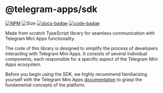 # @telegram-apps/sdk

[code-badge]: https://img.shields.io/badge/source-black?logo=github

[docs-badge]: https://img.shields.io/badge/documentation-blue?logo=gitbook&logoColor=white

[link]: https://github.com/platformer-hq/platformer-monorepo/tree/master/mini-apps/telegram-sdk

[docs-link]: https://docs.mini-apps.store/packages/mini-apps-telegram-sdk

[npm-link]: https://npmjs.com/package/@mini-apps/telegram-sdk

[npm-badge]: https://img.shields.io/npm/v/@mini-apps/telegram-sdk?logo=npm

[size-badge]: https://img.shields.io/bundlephobia/minzip/@mini-apps/telegram-sdk

[![NPM][npm-badge]][npm-link]
![Size][size-badge]
[![docs-badge]][docs-link]
[![code-badge]][link]

Made from scratch TypeScript library for seamless communication with Telegram Mini Apps
functionality.

The code of this library is designed to simplify the process of developers interacting with Telegram
Mini Apps. It consists of several individual components, each responsible for a specific aspect of
the Telegram Mini Apps ecosystem.

Before you begin using the SDK, we highly recommend familiarizing yourself with the Telegram Mini
Apps [documentation](https://docs.mini-apps.store/platforms/telegram/about)
to grasp the fundamental concepts of the platform.